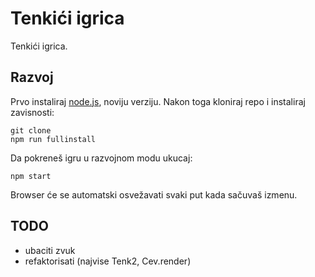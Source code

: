 # Tenkići igrica

Tenkići igrica.

## Razvoj

Prvo instaliraj [node.js](https://nodejs.org), noviju verziju. Nakon toga kloniraj repo i instaliraj zavisnosti:
```
git clone
npm run fullinstall
```
Da pokreneš igru u razvojnom modu ukucaj:
```
npm start
```
Browser će se automatski osvežavati svaki put kada sačuvaš izmenu.

## TODO
* ubaciti zvuk
* refaktorisati (najvise Tenk2, Cev.render)
